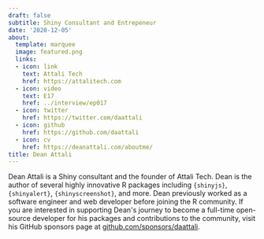 ```yaml
---
draft: false
subtitle: Shiny Consultant and Entrepeneur
date: '2020-12-05'
about:
  template: marquee
  image: featured.png
  links:
  - icon: link
    text: Attali Tech
    href: https://attalitech.com
  - icon: video
    text: E17
    href: ../interview/ep017
  - icon: twitter
    href: https://twitter.com/daattali
  - icon: github
    href: https://github.com/daattali
  - icon: cv
    href: https://deanattali.com/aboutme/
title: Dean Attali
---
```


Dean Attali is a Shiny consultant and the founder of Attali Tech. Dean is the author of several highly innovative R packages including `{shinyjs}`, `{shinyalert}`, `{shinyscreenshot}`, and more. Dean previously worked as a software engineer and web developer before joining the R community. If you are interested in supporting Dean's journey to become a full-time open-source developer for his packages and contributions to the community, visit his GitHub sponsors page at [github.com/sponsors/daattali](https://github.com/sponsors/daattali).
